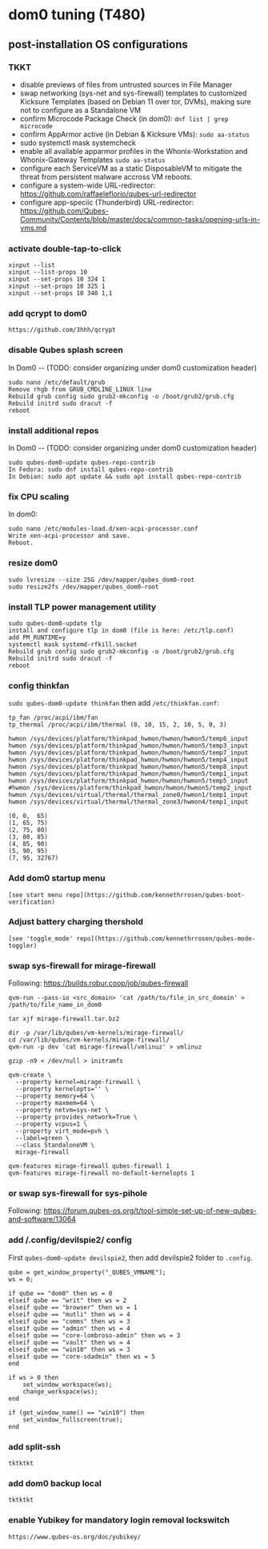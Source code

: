 # dom0 tuning (T480)

post-installation OS configurations
--------
### TKKT
- disable previews of files from untrusted sources in File Manager
- swap networking (sys-net and sys-firewall) templates to customized Kicksure Templates (based on Debian 11 over tor, DVMs), making sure not to configure as a Standalone VM
- confirm Microcode Package Check (in dom0):
```dnf list | grep microcode```
- confirm AppArmor active (in Debian & Kicksure VMs):
```sudo aa-status```
- sudo systemctl mask systemcheck
- enable all available apparmor profiles in the Whonix-Workstation and Whonix-Gateway Templates
```sudo aa-status```
- configure each ServiceVM as a static DisposableVM to mitigate the threat from persistent malware accross VM reboots.
- configure a system-wide URL-redirector: https://github.com/raffaeleflorio/qubes-url-redirector
- configure app-speciic (Thunderbird) URL-redirector: https://github.com/Qubes-Community/Contents/blob/master/docs/common-tasks/opening-urls-in-vms.md

### activate double-tap-to-click
```
xinput --list
xinput --list-props 10
xinput --set-props 10 324 1
xinput --set-props 10 325 1
xinput --set-props 10 340 1,1
```
### add qcrypt to dom0
```
https://github.com/3hhh/qcrypt
```
### disable Qubes splash screen
In Dom0 -- (TODO: consider organizing under dom0 customization header)
```
sudo nano /etc/default/grub
Remove rhgb from GRUB_CMDLINE_LINUX line
Rebuild grub config sudo grub2-mkconfig -o /boot/grub2/grub.cfg
Rebuild initrd sudo dracut -f
reboot
```

### install additional repos
In Dom0 -- (TODO: consider organizing under dom0 customization header)
```
sudo qubes-dom0-update qubes-repo-contrib
In Fedora: sudo dnf install qubes-repo-contrib
In Debian: sudo apt update && sudo apt install qubes-repo-contrib
```

### fix CPU scaling
In dom0:
```
sudo nano /etc/modules-load.d/xen-acpi-processor.conf
Write xen-acpi-processor and save.
Reboot.
```
### resize dom0
```
sudo lvresize --size 25G /dev/mapper/qubes_dom0-root
sudo resize2fs /dev/mapper/qubes_dom0-root
```
### install TLP power management utility
```
sudo qubes-dom0-update tlp
install and configure tlp in dom0 (file is here: /etc/tlp.conf)
add PM_RUNTIME=y
systemctl mask systemd-rfkill.socket
Rebuild grub config sudo grub2-mkconfig -o /boot/grub2/grub.cfg
Rebuild initrd sudo dracut -f
reboot
```

### config thinkfan
`sudo qubes-dom0-update thinkfan` then add `/etc/thinkfan.conf`:
```
tp_fan /proc/acpi/ibm/fan
tp_thermal /proc/acpi/ibm/thermal (0, 10, 15, 2, 10, 5, 0, 3)

hwmon /sys/devices/platform/thinkpad_hwmon/hwmon/hwmon5/temp6_input
hwmon /sys/devices/platform/thinkpad_hwmon/hwmon/hwmon5/temp3_input
hwmon /sys/devices/platform/thinkpad_hwmon/hwmon/hwmon5/temp7_input
hwmon /sys/devices/platform/thinkpad_hwmon/hwmon/hwmon5/temp4_input
hwmon /sys/devices/platform/thinkpad_hwmon/hwmon/hwmon5/temp8_input
hwmon /sys/devices/platform/thinkpad_hwmon/hwmon/hwmon5/temp1_input
hwmon /sys/devices/platform/thinkpad_hwmon/hwmon/hwmon5/temp5_input
#hwmon /sys/devices/platform/thinkpad_hwmon/hwmon/hwmon5/temp2_input
hwmon /sys/devices/virtual/thermal/thermal_zone0/hwmon1/temp1_input
hwmon /sys/devices/virtual/thermal/thermal_zone3/hwmon4/temp1_input

(0,	0,	65)
(1,	65,	75)
(2,	75,	80)
(3,	80,	85)
(4,	85,	90)
(5,	90,	95)
(7,	95,	32767)

```
### Add dom0 startup menu
```
[see start menu repo](https://github.com/kennethrrosen/qubes-boot-verification)
```
### Adjust battery charging thershold
```
[see 'toggle_mode' repo](https://github.com/kennethrrosen/qubes-mode-toggler)
```

### swap sys-firewall for mirage-firewall
Following: https://builds.robur.coop/job/qubes-firewall
```
qvm-run --pass-io <src_domain> 'cat /path/to/file_in_src_domain' > /path/to/file_name_in_dom0

tar xjf mirage-firewall.tar.bz2

dir -p /var/lib/qubes/vm-kernels/mirage-firewall/
cd /var/lib/qubes/vm-kernels/mirage-firewall/
qvm-run -p dev 'cat mirage-firewall/vmlinuz' > vmlinuz

gzip -n9 < /dev/null > initramfs

qvm-create \
  --property kernel=mirage-firewall \
  --property kernelopts='' \
  --property memory=64 \
  --property maxmem=64 \
  --property netvm=sys-net \
  --property provides_network=True \
  --property vcpus=1 \
  --property virt_mode=pvh \
  --label=green \
  --class StandaloneVM \
  mirage-firewall

qvm-features mirage-firewall qubes-firewall 1
qvm-features mirage-firewall no-default-kernelopts 1
```
### or swap sys-firewall for sys-pihole
Following: https://forum.qubes-os.org/t/tool-simple-set-up-of-new-qubes-and-software/13064

### add /.config/devilspie2/ config
First `qubes-dom0-update devilspie2`, then add devilspie2 folder to `.config`.
```
qube = get_window_property("_QUBES_VMNAME");
ws = 0;

if qube == "dom0" then ws = 0
elseif qube == "writ" then ws = 2
elseif qube == "browser" then ws = 1
elseif qube == "mutli" then ws = 4
elseif qube == "comms" then ws = 3
elseif qube == "admin" then ws = 4
elseif qube == "core-lombroso-admin" then ws = 3
elseif qube == "vault" then ws = 4
elseif qube == "win10" then ws = 3
elseif qube == "core-sdadmin" then ws = 5
end

if ws > 0 then
    set_window_workspace(ws);
    change_workspace(ws);
end

if (get_window_name() == "win10") then
    set_window_fullscreen(true);
end

```

### add split-ssh
```
tktktkt
```

### add dom0 backup local
```
tktktkt
```

### enable Yubikey for mandatory login removal lockswitch
```
https://www.qubes-os.org/doc/yubikey/
```
